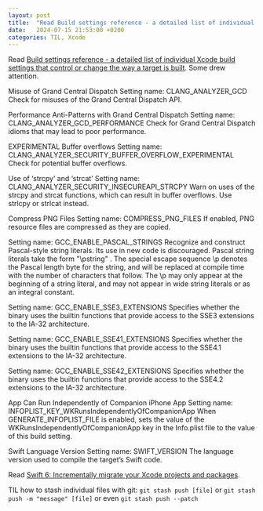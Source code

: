 ```yaml
---
layout: post
title:  "Read Build settings reference - a detailed list of individual Xcode build settings that control or change the way a target is built"
date:   2024-07-15 21:53:00 +0200
categories: TIL, Xcode
---
```

Read [Build settings reference - a detailed list of individual Xcode build settings that control or change the way a target is built](https://developer.apple.com/documentation/xcode/build-settings-reference). Some drew attention.

Misuse of Grand Central Dispatch
Setting name: CLANG_ANALYZER_GCD
Check for misuses of the Grand Central Dispatch API.

Performance Anti-Patterns with Grand Central Dispatch
Setting name: CLANG_ANALYZER_GCD_PERFORMANCE
Check for Grand Central Dispatch idioms that may lead to poor performance.

EXPERIMENTAL Buffer overflows
Setting name: CLANG_ANALYZER_SECURITY_BUFFER_OVERFLOW_EXPERIMENTAL
Check for potential buffer overflows.

Use of ‘strcpy’ and ‘strcat’
Setting name: CLANG_ANALYZER_SECURITY_INSECUREAPI_STRCPY
Warn on uses of the strcpy and strcat functions, which can result in buffer overflows. Use strlcpy or strlcat instead.

Compress PNG Files
Setting name: COMPRESS_PNG_FILES
If enabled, PNG resource files are compressed as they are copied.

Setting name: GCC_ENABLE_PASCAL_STRINGS
Recognize and construct Pascal-style string literals. Its use in new code is discouraged.
Pascal string literals take the form "\pstring" . The special escape sequence \p denotes the Pascal length byte for the string, and will be replaced at compile time with the number of characters that follow. The \p may only appear at the beginning of a string literal, and may not appear in wide string literals or as an integral constant.

Setting name: GCC_ENABLE_SSE3_EXTENSIONS
Specifies whether the binary uses the builtin functions that provide access to the SSE3 extensions to the IA-32 architecture.

Setting name: GCC_ENABLE_SSE41_EXTENSIONS
Specifies whether the binary uses the builtin functions that provide access to the SSE4.1 extensions to the IA-32 architecture.

Setting name: GCC_ENABLE_SSE42_EXTENSIONS
Specifies whether the binary uses the builtin functions that provide access to the SSE4.2 extensions to the IA-32 architecture.

App Can Run Independently of Companion iPhone App
Setting name: INFOPLIST_KEY_WKRunsIndependentlyOfCompanionApp
When GENERATE_INFOPLIST_FILE is enabled, sets the value of the WKRunsIndependentlyOfCompanionApp key in the Info.plist file to the value of this build setting.

Swift Language Version
Setting name: SWIFT_VERSION
The language version used to compile the target’s Swift code.

Read [Swift 6: Incrementally migrate your Xcode projects and packages](https://www.avanderlee.com/concurrency/swift-6-migrating-xcode-projects-packages/).

TIL how to stash individual files with git: `git stash push [file]` or `git stash push -m "message" [file]` or even `git stash push --patch`
